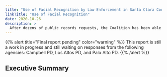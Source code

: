 ```yaml
---
title: "Use of Facial Recognition by Law Enforcement in Santa Clara County Past and Present"
linkTitle: "Use of Facial Recognition"
date: 2020-10-26
description: >
  After dozens of public records requests, the Coalition has been able to piece together the history of the use of facial recognition in Santa Clara County. 
---
```


{{% alert title="Final report pending" color="warning" %}}
This report is still a work in progress and still waiting on responses from the following agencies: Campbell PD, Los Altos PD, and Palo Alto PD.
{{% /alert %}}

## Executive Summary 
